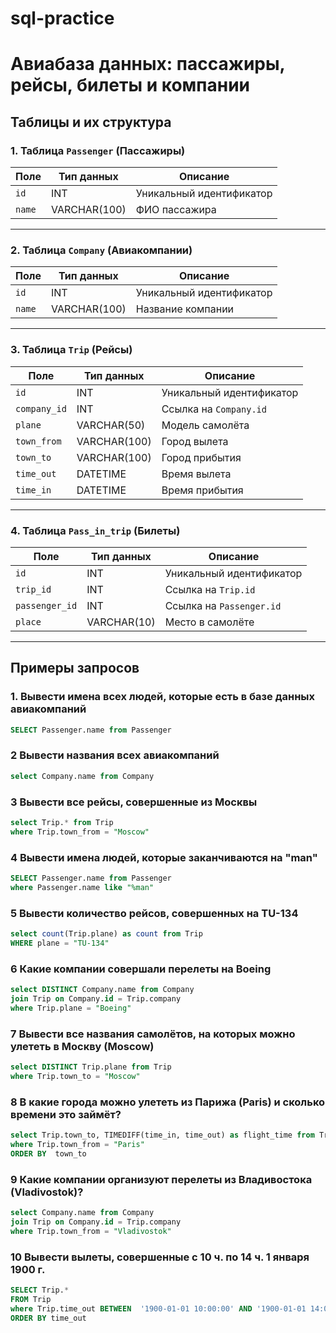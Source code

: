 # sql-practice

# Авиабаза данных: пассажиры, рейсы, билеты и компании

## Таблицы и их структура

### 1. Таблица `Passenger` (Пассажиры)
| Поле       | Тип данных    | Описание                |
|------------|---------------|-------------------------|
| `id`       | INT           | Уникальный идентификатор|
| `name`     | VARCHAR(100)  | ФИО пассажира           |

---

### 2. Таблица `Company` (Авиакомпании)
| Поле       | Тип данных    | Описание                |
|------------|---------------|-------------------------|
| `id`       | INT           | Уникальный идентификатор|
| `name`     | VARCHAR(100)  | Название компании       |

---

### 3. Таблица `Trip` (Рейсы)
| Поле         | Тип данных    | Описание                     |
|--------------|---------------|------------------------------|
| `id`         | INT           | Уникальный идентификатор     |
| `company_id` | INT           | Ссылка на `Company.id`       |
| `plane`      | VARCHAR(50)   | Модель самолёта              |
| `town_from`  | VARCHAR(100)  | Город вылета                 |
| `town_to`    | VARCHAR(100)  | Город прибытия               |
| `time_out`   | DATETIME      | Время вылета                 |
| `time_in`    | DATETIME      | Время прибытия               |

---

### 4. Таблица `Pass_in_trip` (Билеты)
| Поле           | Тип данных | Описание                     |
|----------------|------------|------------------------------|
| `id`           | INT        | Уникальный идентификатор     |
| `trip_id`      | INT        | Ссылка на `Trip.id`          |
| `passenger_id` | INT        | Ссылка на `Passenger.id`     |
| `place`        | VARCHAR(10)| Место в самолёте             |


---

## Примеры запросов

### 1. Вывести имена всех людей, которые есть в базе данных авиакомпаний
```sql
SELECT Passenger.name from Passenger
```


### 2 Вывести названия всеx авиакомпаний

```sql
select Company.name from Company
```

### 3 Вывести все рейсы, совершенные из Москвы

```sql
select Trip.* from Trip
where Trip.town_from = "Moscow"
```

### 4 Вывести имена людей, которые заканчиваются на "man"

```sql
SELECT Passenger.name from Passenger
where Passenger.name like "%man"
```

### 5 Вывести количество рейсов, совершенных на TU-134

```sql
select count(Trip.plane) as count from Trip
WHERE plane = "TU-134"
```

### 6 Какие компании совершали перелеты на Boeing
```sql
select DISTINCT Company.name from Company
join Trip on Company.id = Trip.company
where Trip.plane = "Boeing"
```

### 7 Вывести все названия самолётов, на которых можно улететь в Москву (Moscow)
```sql
select DISTINCT Trip.plane from Trip
where Trip.town_to = "Moscow"
```

### 8 В какие города можно улететь из Парижа (Paris) и сколько времени это займёт?
```sql
select Trip.town_to, TIMEDIFF(time_in, time_out) as flight_time from Trip
where Trip.town_from = "Paris"
ORDER BY  town_to
```

### 9 Какие компании организуют перелеты из Владивостока (Vladivostok)?
```sql
select Company.name from Company
join Trip on Company.id = Trip.company
where Trip.town_from = "Vladivostok"
```

### 10 Вывести вылеты, совершенные с 10 ч. по 14 ч. 1 января 1900 г.
```sql
SELECT Trip.*
FROM Trip
where Trip.time_out BETWEEN  '1900-01-01 10:00:00' AND '1900-01-01 14:00:00'
ORDER BY time_out
```
